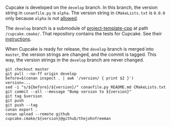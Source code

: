Cupcake is developed on the `develop` branch.
In this branch, the version string in `conanfile.py` is `alpha`.
The version string in `CMakeLists.txt` is `0.0.0`
only because `alpha` is not [allowed][2].

The `develop` branch is a submodule of [project-template-cpp][]
at path `/cupcake.cmake/`.
That repository contains the tests for Cupcake.
See their [instructions][1].

When Cupcake is ready for release,
the `develop` branch is merged into `master`,
the version strings are changed,
and the commit is tagged.
This way, the version strings in the `develop` branch are never changed.

```
git checkout master
git pull --no-ff origin develop
before=$(conan inspect . | awk '/version/ { print $2 }')
version=...
sed -i "s/${before}/${version}/" conanfile.py README.md CMakeLists.txt
git commit --all --message "Bump version to ${version}"
git tag $version
git push
git push --tag
conan export .
conan upload --remote github cupcake.cmake/${version}@github/thejohnfreeman
```


[project-template-cpp]: https://github.com/thejohnfreeman/project-template-cpp
[1]: https://github.com/thejohnfreeman/project-template-cpp/blob/master/CONTRIBUTING.md
[2]: https://gitlab.kitware.com/cmake/cmake/-/issues/16716
